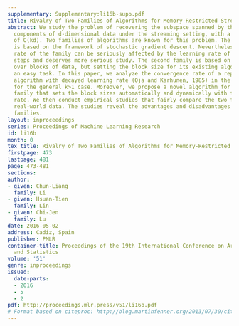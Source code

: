 ```yaml
---
supplementary: Supplementary:li16b-supp.pdf
title: Rivalry of Two Families of Algorithms for Memory-Restricted Streaming PCA
abstract: We study the problem of recovering the subspace spanned by the first k principal
  components of d-dimensional data under the streaming setting, with a memory bound
  of O(kd). Two families of algorithms are known for this problem. The first family
  is based on the framework of stochastic gradient descent. Nevertheless, the convergence
  rate of the family can be seriously affected by the learning rate of the descent
  steps and deserves more serious study. The second family is based on the power method
  over blocks of data, but setting the block size for its existing algorithms is not
  an easy task. In this paper, we analyze the convergence rate of a representative
  algorithm with decayed learning rate (Oja and Karhunen, 1985) in the first family
  for the general k>1 case. Moreover, we propose a novel algorithm for the second
  family that sets the block sizes automatically and dynamically with faster convergence
  rate. We then conduct empirical studies that fairly compare the two families on
  real-world data. The studies reveal the advantages and disadvantages of these two
  families.
layout: inproceedings
series: Proceedings of Machine Learning Research
id: li16b
month: 0
tex_title: Rivalry of Two Families of Algorithms for Memory-Restricted Streaming PCA
firstpage: 473
lastpage: 481
page: 473-481
sections: 
author:
- given: Chun-Liang
  family: Li
- given: Hsuan-Tien
  family: Lin
- given: Chi-Jen
  family: Lu
date: 2016-05-02
address: Cadiz, Spain
publisher: PMLR
container-title: Proceedings of the 19th International Conference on Artificial Intelligence
  and Statistics
volume: '51'
genre: inproceedings
issued:
  date-parts:
  - 2016
  - 5
  - 2
pdf: http://proceedings.mlr.press/v51/li16b.pdf
# Format based on citeproc: http://blog.martinfenner.org/2013/07/30/citeproc-yaml-for-bibliographies/
---
```

